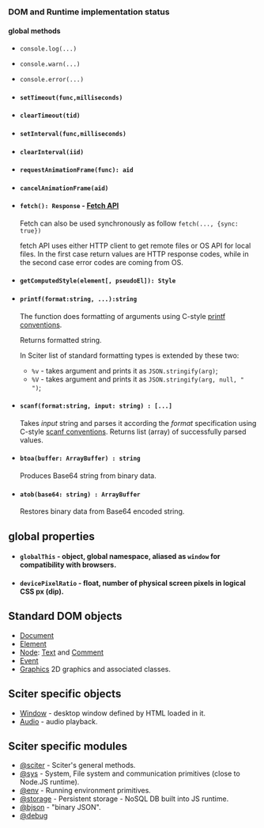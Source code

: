 ### DOM and Runtime implementation status

#### global methods

* `console.log(...)`
* `console.warn(...)`
* `console.error(...)`

* #### `setTimeout(func,milliseconds)`

* #### `clearTimeout(tid)`

* #### `setInterval(func,milliseconds)`

* #### `clearInterval(iid)`

* #### `requestAnimationFrame(func): aid`

* #### `cancelAnimationFrame(aid)`

* #### `fetch(): Response` - [Fetch API](https://developer.mozilla.org/en-US/docs/Web/API/Fetch_API)

  Fetch can also be used synchronously as follow
  `fetch(..., {sync: true})`

  fetch API uses either HTTP client to get remote files or OS API for local files. In the first case return values are HTTP response codes, while in the second case error codes are coming from OS.

* #### `getComputedStyle(element[, pseudoEl]): Style`

* #### `printf(format:string, ...):string` 
  
  The function does formatting of arguments using C-style [printf conventions](https://en.cppreference.com/w/cpp/io/c/fprintf).
  
  Returns formatted string.

  In Sciter list of standard formatting types is extended by these two: 

  * `%v` - takes argument and prints it as `JSON.stringify(arg)`;
  * `%V` - takes argument and prints it as `JSON.stringify(arg, null, "  ")`;

* #### `scanf(format:string, input: string) : [...]`

  Takes *input* string and parses it according the *format* specification using C-style [scanf conventions](https://en.cppreference.com/w/c/io/fscanf). Returns list (array) of successfully parsed values. 

* #### `btoa(buffer: ArrayBuffer) : string`

  Produces Base64 string from binary data. 

* #### `atob(base64: string) : ArrayBuffer`

  Restores binary data from Base64 encoded string.  

## global properties

* #### `globalThis` - object, global namespace, aliased as `window` for compatibility with browsers.

* #### `devicePixelRatio` - float, number of physical screen pixels in logical CSS px (dip).

## Standard DOM objects

* [Document](Document.md)
* [Element](Element.md)
* [Node](Node.md): [Text](Node.md#Text) and [Comment](Node.md#Comment)
* [Event](Event.md)
* [Graphics](graphics/README.md) 2D graphics and associated classes.

## Sciter specific objects

* [Window](Window.md) - desktop window defined by HTML loaded in it. 
* [Audio](Audio.md) - audio playback. 

## Sciter specific modules

* [@sciter](module-sciter.md) - Sciter's general methods.
* [@sys](module-sys.md) - System, File system and communication primitives (close to Node.JS runtime).
* [@env](module-env.md) - Running environment primitives.
* [@storage](storage/README.md) - Persistent storage - NoSQL DB built into JS runtime.
* [@bjson](module-bjson.md) - "binary JSON".
* [@debug](module-debug.md)


